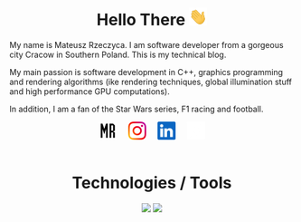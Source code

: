 <!-- **Mregussek/Mregussek** is a ✨ _special_ ✨ repository because its `README.md` (this file) appears on your GitHub profile. -->

<h1 align="center">
  Hello There
  <img src="resources/Hi.gif" width="32" />
</h1>

My name is Mateusz Rzeczyca. I am software developer from a gorgeous city Cracow in Southern Poland. This is my technical blog.

My main passion is software development in C++, graphics programming and rendering algorithms (ike rendering techniques, global illumination stuff and high performance GPU computations).

In addition, I am a fan of the Star Wars series, F1 racing and football.

<div style="display: flex; gap: 20px; justify-content: center; text-align: center;">
    <div>
      <a href="https://www.mateuszrzeczyca.pl">
        <img height="32" align="left" alt="Blog" src="resources/MR_logo.png"/>
      </a>
    </div>
    <div>
      <a href="https://www.instagram.com/matty_coding/">
        <img height="32" align="left" alt="Instagram" src="resources/instagram.png"/>
      </a>
    </div>
    <div>
      <a href="https://www.linkedin.com/in/mateusz-rzeczyca/">
        <img height="32" align="left" alt="LinkedIn" src="resources/linkedin.png"/>
      </a>
    </div>
    <div>
      <a href="https://x.com/matty_coding">
        <img height="32" align="left" alt="X" src="resources/x.png"/>
      </a>
    </div>
</div>

<h1 align="center" style="padding-top: 20px">Technologies / Tools</h1>

<p align="center">
  <img height="50%" width="auto" src ="https://github-readme-stats.vercel.app/api?username=mregussek&show_icons=true&hide_border=true&hide=issues,contribs&theme=transparent">
  <img height="50%" width="auto" src ="https://github-readme-stats.vercel.app/api/top-langs/?username=mregussek&layout=compact&hide_border=true&theme=transparent&langs_count=6&hide=jupyter%20notebook,tex,css,php&exclude_repo=Pacman-AI">
</p>
